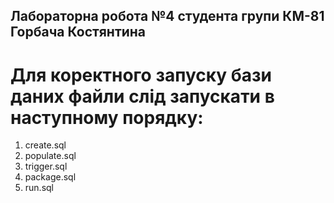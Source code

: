 ## Лабораторна робота №4 студента групи КМ-81 Горбача Костянтина
# Для коректного запуску бази даних файли слід запускати в наступному порядку:
1. create.sql
2. populate.sql
3. trigger.sql
4. package.sql
5. run.sql


